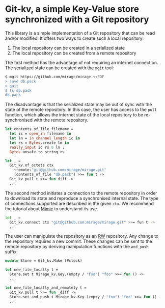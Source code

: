 # Git-kv, a simple Key-Value store synchronized with a Git repository

This library is a simple implementation of a Git repository that can be read
and/or modified. It offers two ways to create such a local repository:
1) The local repository can be created in a serialized state
2) The local repository can be created from a remote repository

The first method has the advantage of not requiring an internet connection. The
serialized state can be created with the `mgit` tool:
```sh
$ mgit https://github.com/mirage/mirage <<EOF
> save db.pack
> quit
$ ls db.pack
db.pack
```

The disadvantage is that the serialized state may be out of sync with the state
of the remote repository. In this case, the user has access to the `pull`
function, which allows the internet state of the local repository to be
re-synchronised with the remote repository.
```ocaml
let contents_of_file filename =
  let ic = open_in filename in
  let ln = in_channel_length ic in
  let rs = Bytes.create ln in
  really_input ic rs 0 ln ;
  Bytes.unsafe_to_string rs

let _ =
  Git_kv.of_octets ctx 
    ~remote:"git@github.com:mirage/mirage.git"
    (contents_of_file "db.pack") >>= fun t ->
  Git_kv.pull t >>= fun diff ->
  ...
```

The second method initiates a connection to the remote repository in order to
download its state and reproduce a synchronised internal state. The type of
connections supported are described in the given `ctx`. We recommend the
tutorial about [Mimic][mimic] to understand its use.
```sh
let _ =
  Git_kv.connect ctx "git@github.com:mirage/mirage.git" >>= fun t ->
  ...
```

The user can manipulate the repository as an [RW][mirage-kv-rw] repository. Any
change to the repository requires a new commit. These changes can be sent to
the remote repository by deriving manipulation functions with the `and_push`
suffix:
```ocaml
module Store = Git_kv.Make (Pclock)

let new_file_locally t =
  Store.set t Mirage_kv.Key.(empty / "foo") "foo" >>= fun () ->
  ...

let new_file_locally_and_remotely t =
  Git_kv.pull t >>= fun _diff ->
  Store.set_and_push t Mirage_kv.Key.(empty / "foo") "foo" >>= fun () ->
  ...
```

[mimic]: https://dinosaure.github.io/mimic/mimic/index.html
[mirage-kv-rw]: https://github.com/mirage/mirage-kv
